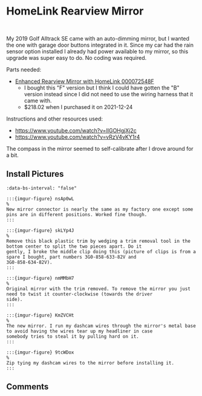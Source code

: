 # HomeLink Rearview Mirror

```{tags} alltrack, vehicle
```

```{imgur-figure} Cvf4Nmp.gif
```

My 2019 Golf Alltrack SE came with an auto-dimming mirror, but I wanted the one with garage door buttons integrated in it.
Since my car had the rain sensor option installed I already had power available to my mirror, so this upgrade was super easy
to do. No coding was required.

Parts needed:

* [Enhanced Rearview Mirror with HomeLink 000072548F](https://parts.vw.com/p/Volkswagen_2019_Alltrack-SE-Wagon-18L-MT/Enhanced-Rearview-Mirror-with-HomeLink/68023762/000072548F.html)
  * I bought this "F" version but I think I could have gotten the "B" version instead since I did not need to use the
    wiring harness that it came with.
  * $218.02 when I purchased it on 2021-12-24

Instructions and other resources used:

* https://www.youtube.com/watch?v=lIGOHgjXj2c
* https://www.youtube.com/watch?v=vRzV4vKY1r4

The compass in the mirror seemed to self-calibrate after I drove around for a bit.

## Install Pictures

```{carousel}
:data-bs-interval: "false"

:::{imgur-figure} nsAp0wL
%
New mirror connector is nearly the same as my factory one except some pins are in different positions. Worked fine though.
:::

:::{imgur-figure} skLYp4J
%
Remove this black plastic trim by wedging a trim removal tool in the bottom center to split the two pieces apart. Do it
gently, I broke the middle clip doing this (picture of clips is from a spare I bought, part numbers 3G0-858-633-82V and
3G0-858-634-82V).
:::

:::{imgur-figure} nmMMbH7
%
Original mirror with the trim removed. To remove the mirror you just need to twist it counter-clockwise (towards the driver
side).
:::

:::{imgur-figure} KmZVCHt
%
The new mirror. I run my dashcam wires through the mirror's metal base to avoid having the wires tear up my headliner in case
somebody tries to steal it by pulling hard on it.
:::

:::{imgur-figure} 9tcWDox
%
Zip tying my dashcam wires to the mirror before installing it.
:::
```

## Comments

```{disqus}
```
